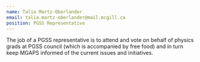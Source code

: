 ```yaml
---
name: Talia Martz-Oberlander
email: talia.martz-oberlander@mail.mcgill.ca
position: PGSS Representative
---
```


The job of a PGSS representative is to attend and vote on behalf of physics grads at PGSS council (which is accompanied by free food) and in turn keep MGAPS informed of the current issues and initiatives.